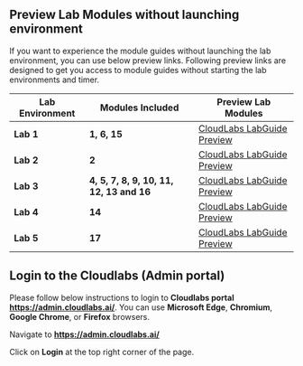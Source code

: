 
##  **Preview Lab Modules without launching environment** 

 If you want to experience the module guides without launching the lab environment, you can use below preview links. Following preview links are designed to get you access to module guides without starting the lab environments and timer. 

|Lab Environment|Modules Included|Preview Lab Modules |
|---------------|----------------|--------------------|
|**Lab 1**|**1, 6, 15** |[CloudLabs LabGuide Preview](https://experience.cloudlabs.ai/#/labguidepreview/8dca5e28-fccf-4efe-8f86-56778fa33b17)| 
|**Lab 2**|**2**|[CloudLabs LabGuide Preview](https://experience.cloudlabs.ai/#/labguidepreview/e79995a1-6772-4cff-a83e-ad03ec83e039)  |
|**Lab 3**|**4, 5, 7, 8, 9, 10, 11, 12, 13 and 16**|[CloudLabs LabGuide Preview](https://experience.cloudlabs.ai/#/labguidepreview/d10de5e1-278e-4f04-b311-4d3c4b029887)|
|**Lab 4** |**14**|[CloudLabs LabGuide Preview](https://experience.cloudlabs.ai/#/labguidepreview/cafe8c51-acfe-4580-b2f9-37830f4913a9)|
|**Lab 5** |**17**|[CloudLabs LabGuide Preview](https://experience.cloudlabs.ai/#/labguidepreview/2dc1a536-fe8c-4e43-a147-29efd7085d70)| 


 ## Login to the Cloudlabs (**Admin portal**) 

Please follow below instructions to login to **Cloudlabs portal** **https://admin.cloudlabs.ai/**. You can use **Microsoft Edge**, **Chromium**, **Google Chrome**, or **Firefox** browsers.  

Navigate to **https://admin.cloudlabs.ai/**

Click on **Login** at the top right corner of the page. 






